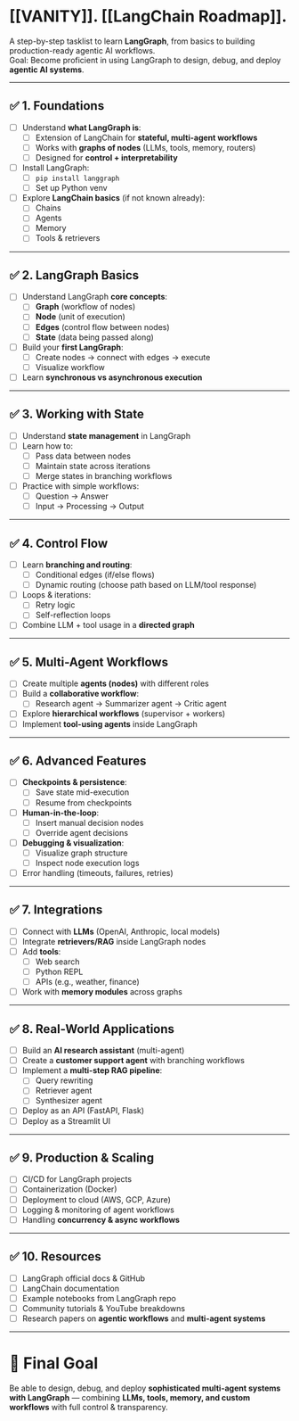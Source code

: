 # [[VANITY]]. [[LangChain Roadmap]].

A step-by-step tasklist to learn **LangGraph**, from basics to building production-ready agentic AI workflows.  
Goal: Become proficient in using LangGraph to design, debug, and deploy **agentic AI systems**.

---

## ✅ 1. Foundations
- [ ] Understand **what LangGraph is**:
  - [ ] Extension of LangChain for **stateful, multi-agent workflows**
  - [ ] Works with **graphs of nodes** (LLMs, tools, memory, routers)
  - [ ] Designed for **control + interpretability**
- [ ] Install LangGraph:
  - [ ] `pip install langgraph`
  - [ ] Set up Python venv
- [ ] Explore **LangChain basics** (if not known already):
  - [ ] Chains
  - [ ] Agents
  - [ ] Memory
  - [ ] Tools & retrievers

---

## ✅ 2. LangGraph Basics
- [ ] Understand LangGraph **core concepts**:
  - [ ] **Graph** (workflow of nodes)
  - [ ] **Node** (unit of execution)
  - [ ] **Edges** (control flow between nodes)
  - [ ] **State** (data being passed along)
- [ ] Build your **first LangGraph**:
  - [ ] Create nodes → connect with edges → execute
  - [ ] Visualize workflow
- [ ] Learn **synchronous vs asynchronous execution**

---

## ✅ 3. Working with State
- [ ] Understand **state management** in LangGraph
- [ ] Learn how to:
  - [ ] Pass data between nodes
  - [ ] Maintain state across iterations
  - [ ] Merge states in branching workflows
- [ ] Practice with simple workflows:
  - [ ] Question → Answer
  - [ ] Input → Processing → Output

---

## ✅ 4. Control Flow
- [ ] Learn **branching and routing**:
  - [ ] Conditional edges (if/else flows)
  - [ ] Dynamic routing (choose path based on LLM/tool response)
- [ ] Loops & iterations:
  - [ ] Retry logic
  - [ ] Self-reflection loops
- [ ] Combine LLM + tool usage in a **directed graph**

---

## ✅ 5. Multi-Agent Workflows
- [ ] Create multiple **agents (nodes)** with different roles
- [ ] Build a **collaborative workflow**:
  - [ ] Research agent → Summarizer agent → Critic agent
- [ ] Explore **hierarchical workflows** (supervisor + workers)
- [ ] Implement **tool-using agents** inside LangGraph

---

## ✅ 6. Advanced Features
- [ ] **Checkpoints & persistence**:
  - [ ] Save state mid-execution
  - [ ] Resume from checkpoints
- [ ] **Human-in-the-loop**:
  - [ ] Insert manual decision nodes
  - [ ] Override agent decisions
- [ ] **Debugging & visualization**:
  - [ ] Visualize graph structure
  - [ ] Inspect node execution logs
- [ ] Error handling (timeouts, failures, retries)

---

## ✅ 7. Integrations
- [ ] Connect with **LLMs** (OpenAI, Anthropic, local models)
- [ ] Integrate **retrievers/RAG** inside LangGraph nodes
- [ ] Add **tools**:
  - [ ] Web search
  - [ ] Python REPL
  - [ ] APIs (e.g., weather, finance)
- [ ] Work with **memory modules** across graphs

---

## ✅ 8. Real-World Applications
- [ ] Build an **AI research assistant** (multi-agent)
- [ ] Create a **customer support agent** with branching workflows
- [ ] Implement a **multi-step RAG pipeline**:
  - [ ] Query rewriting
  - [ ] Retriever agent
  - [ ] Synthesizer agent
- [ ] Deploy as an API (FastAPI, Flask)
- [ ] Deploy as a Streamlit UI

---

## ✅ 9. Production & Scaling
- [ ] CI/CD for LangGraph projects
- [ ] Containerization (Docker)
- [ ] Deployment to cloud (AWS, GCP, Azure)
- [ ] Logging & monitoring of agent workflows
- [ ] Handling **concurrency & async workflows**

---

## ✅ 10. Resources
- [ ] LangGraph official docs & GitHub
- [ ] LangChain documentation
- [ ] Example notebooks from LangGraph repo
- [ ] Community tutorials & YouTube breakdowns
- [ ] Research papers on **agentic workflows** and **multi-agent systems**

---

# 🎯 Final Goal
Be able to design, debug, and deploy **sophisticated multi-agent systems with LangGraph** — combining **LLMs, tools, memory, and custom workflows** with full control & transparency.
